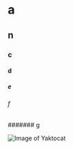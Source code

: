 # a
## n
### c
#### d
##### e
###### f
####### g

![Image of Yaktocat](https://octodex.github.com/images/yaktocat.png)
